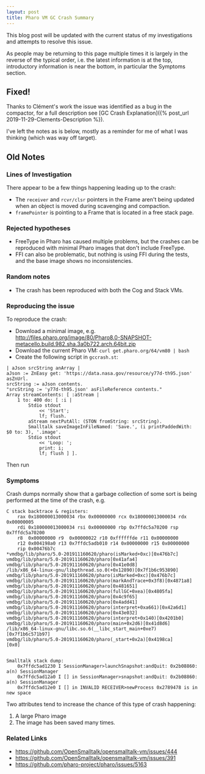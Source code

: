```yaml
---
layout: post
title: Pharo VM GC Crash Summary
---
```


This blog post will be updated with the current status of my investigations and attempts to resolve this issue.

As people may be returning to this page multiple times it is largely in the reverse of the typical order, i.e. the latest information is at the top, introductory information is near the bottom, in particular the Symptoms section.


## Fixed!

Thanks to Clément's work the issue was identified as a bug in the compactor, for a full description see [GC Crash Explanation]({% post_url 2019-11-29-Clements-Description %}).

I've left the notes as is below, mostly as a reminder for me of what I was thinking (which was way off target).


## Old Notes


### Lines of Investigation

There appear to be a few things happening leading up to the crash:

- The `receiver` and `rcvr/clsr` pointers in the Frame aren't being updated when an object is moved during scavenging and compaction.
- `framePointer` is pointing to a Frame that is located in a free stack page.



### Rejected hypotheses

- FreeType in Pharo has caused multiple problems, but the crashes can be reproduced with minimal Pharo images that don't include FreeType.
- FFI can also be problematic, but nothing is using FFI during the tests, and the base image shows no inconsistencies.



### Random notes

- The crash has been reproduced with both the Cog and Stack VMs.



### Reproducing the issue

To reproduce the crash:

- Download a minimal image, e.g. http://files.pharo.org/image/80/Pharo8.0-SNAPSHOT-metacello.build.982.sha.3a0b722.arch.64bit.zip
- Download the current Pharo VM: `curl get.pharo.org/64/vm80 | bash`
- Create the following script in `gccrash.st`:

```
| aJson srcString anArray |
aJson := ZnEasy get: 'https://data.nasa.gov/resource/y77d-th95.json' asZnUrl.
srcString := aJson contents.
"srcString := 'y77d-th95.json' asFileReference contents."
Array streamContents: [ :aStream |
    1 to: 400 do: [ :i |
		Stdio stdout
			<< 'Start';
			lf; flush.
        aStream nextPutAll: (STON fromString: srcString).
		Smalltalk saveImageInFileNamed: 'Save.', (i printPaddedWith: $0 to: 3), '.image'.
		Stdio stdout
			<< 'Loop: ';
			print: i;
			lf; flush ] ].
```

Then run 


### Symptoms

Crash dumps normally show that a garbage collection of some sort is being performed at the time of the crash, e.g.

```
C stack backtrace & registers:
	rax 0x180000013000034 rbx 0x00000000 rcx 0x180000013000034 rdx 0x00000005
	rdi 0x180000013000034 rsi 0x00000000 rbp 0x7ffdc5a70200 rsp 0x7ffdc5a70200
	r8  0x00000000 r9  0x00000022 r10 0xffffffde r11 0x00000000
	r12 0x004198a0 r13 0x7ffdc5adb010 r14 0x00000000 r15 0x00000000
	rip 0x00476b7c
*vmdbg/lib/pharo/5.0-201911160620/pharo(isMarked+0xc)[0x476b7c]
vmdbg/lib/pharo/5.0-201911160620/pharo[0x41afa4]
vmdbg/lib/pharo/5.0-201911160620/pharo[0x41e0d8]
/lib/x86_64-linux-gnu/libpthread.so.0(+0x12890)[0x7f1b6c953890]
vmdbg/lib/pharo/5.0-201911160620/pharo(isMarked+0xc)[0x476b7c]
vmdbg/lib/pharo/5.0-201911160620/pharo(markAndTrace+0x3f8)[0x4871a8]
vmdbg/lib/pharo/5.0-201911160620/pharo[0x481651]
vmdbg/lib/pharo/5.0-201911160620/pharo(fullGC+0xea)[0x4805fa]
vmdbg/lib/pharo/5.0-201911160620/pharo[0x4c9f65]
vmdbg/lib/pharo/5.0-201911160620/pharo[0x4add41]
vmdbg/lib/pharo/5.0-201911160620/pharo(interpret+0xa661)[0x42a6d1]
vmdbg/lib/pharo/5.0-201911160620/pharo[0x43e032]
vmdbg/lib/pharo/5.0-201911160620/pharo(interpret+0x140)[0x4201b0]
vmdbg/lib/pharo/5.0-201911160620/pharo(main+0x2d6)[0x41d8d6]
/lib/x86_64-linux-gnu/libc.so.6(__libc_start_main+0xe7)[0x7f1b6c571b97]
vmdbg/lib/pharo/5.0-201911160620/pharo(_start+0x2a)[0x4198ca]
[0x0]


Smalltalk stack dump:
    0x7ffdc5ad1230 I SessionManager>launchSnapshot:andQuit: 0x2b08860: a(n) SessionManager
    0x7ffdc5ad12a0 I [] in SessionManager>snapshot:andQuit: 0x2b08860: a(n) SessionManager
    0x7ffdc5ad12e0 I [] in INVALID RECEIVER>newProcess 0x2789478 is in new space
```

Two attributes tend to increase the chance of this type of crash happening:

1. A large Pharo image
2. The image has been saved many times.


### Related Links

- https://github.com/OpenSmalltalk/opensmalltalk-vm/issues/444
- https://github.com/OpenSmalltalk/opensmalltalk-vm/issues/391
- https://github.com/pharo-project/pharo/issues/5163
